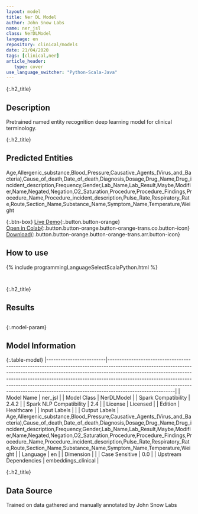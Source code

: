 ```yaml
---
layout: model
title: Ner DL Model
author: John Snow Labs
name: ner_jsl
class: NerDLModel
language: en
repository: clinical/models
date: 21/04/2020
tags: [clinical,ner]
article_header:
   type: cover
use_language_switcher: "Python-Scala-Java"
---
```


{:.h2_title}
## Description 
Pretrained named entity recognition deep learning model for clinical terminology.

 {:.h2_title}
## Predicted Entities
Age,Allergenic_substance,Blood_Pressure,Causative_Agents_(Virus_and_Bacteria),Cause_of_death,Date_of_death,Diagnosis,Dosage,Drug_Name,Drug_incident_description,Frequency,Gender,Lab_Name,Lab_Result,Maybe,Modifier,Name,Negated,Negation,O2_Saturation,Procedure,Procedure_Findings,Procedure_Name,Procedure_incident_description,Pulse_Rate,Respiratory_Rate,Route,Section_Name,Substance_Name,Symptom_Name,Temperature,Weight 

{:.btn-box}
[Live Demo](https://demo.johnsnowlabs.com/healthcare/NER_SIGN_SYMP/){:.button.button-orange}<br/>[Open in Colab](https://colab.research.google.com/github/JohnSnowLabs/spark-nlp-workshop/blob/master/tutorials/Certification_Trainings/Healthcare/1.Clinical_Named_Entity_Recognition_Model.ipynb){:.button.button-orange.button-orange-trans.co.button-icon}<br/>[Download](https://s3.amazonaws.com/auxdata.johnsnowlabs.com/clinical/models/ner_jsl_en_2.4.2_2.4_1587513304751.zip){:.button.button-orange.button-orange-trans.arr.button-icon}<br/>

## How to use 
<div class="tabs-box" markdown="1">

{% include programmingLanguageSelectScalaPython.html %}

```python

```

```scala

```
</div>

{:.h2_title}
## Results
```bash

```

{:.model-param}
## Model Information

{:.table-model}
|-------------------------|----------------------------------------------------------------------------------------------------------------------------------------------------------------------------------------------------------------------------------------------------------------------------------------------------------------------------------------------------------------------------------------------------------------------------------|
| Model Name              | ner_jsl                                                                                                                                                                                                                                                                                                                                                                                                                          |
| Model Class             | NerDLModel                                                                                                                                                                                                                                                                                                                                                                                                                       |
| Spark Compatibility     | 2.4.2                                                                                                                                                                                                                                                                                                                                                                                                                            |
| Spark NLP Compatibility | 2.4                                                                                                                                                                                                                                                                                                                                                                                                                              |
| License                 | Licensed                                                                                                                                                                                                                                                                                                                                                                                                                         |
| Edition                 | Healthcare                                                                                                                                                                                                                                                                                                                                                                                                                       |
| Input Labels            |                                                                                                                                                                                                                                                                                                                                                                                                                                  |
| Output Labels           | Age,Allergenic_substance,Blood_Pressure,Causative_Agents_(Virus_and_Bacteria),Cause_of_death,Date_of_death,Diagnosis,Dosage,Drug_Name,Drug_incident_description,Frequency,Gender,Lab_Name,Lab_Result,Maybe,Modifier,Name,Negated,Negation,O2_Saturation,Procedure,Procedure_Findings,Procedure_Name,Procedure_incident_description,Pulse_Rate,Respiratory_Rate,Route,Section_Name,Substance_Name,Symptom_Name,Temperature,Weight |
| Language                | en                                                                                                                                                                                                                                                                                                                                                                                                                               |
| Dimension               |                                                                                                                                                                                                                                                                                                                                                                                                                                  |
| Case Sensitive          | 0.0                                                                                                                                                                                                                                                                                                                                                                                                                              |
| Upstream Dependencies   | embeddings_clinical                                                                                                                                                                                                                                                                                                                                                                                                              |




{:.h2_title}
## Data Source

Trained on data gathered and manually annotated by John Snow Labs

